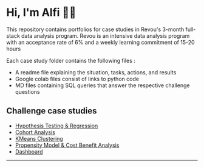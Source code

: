 # Hi, I'm Alfi 👋🏾 

This repository contains portfolios for case studies in Revou's 3-month full-stack data analysis program. Revou is an intensive data analysis program with an acceptance rate of 6% and a weekly learning commitment of 15-20 hours

Each case study folder contains the following files :

- A readme file explaining the situation, tasks, actions, and results
- Google colab files consist of links to python code
- MD files containing SQL queries that answer the respective challenge questions

## Challenge case studies
* [Hypothesis Testing & Regression](https://github.com/alfiramdhan/Data-Analytics-Portfolio/tree/main/Hypothesis%20Testing%20%26%20Regression)
* [Cohort Analysis](https://github.com/alfiramdhan/Data-Analytics-Portfolio/tree/main/Cohort%20Analysis)
* [KMeans Clustering](https://github.com/alfiramdhan/Data-Analytics-Portfolio/tree/main/KMeans%20Clustering)
* [Propensity Model & Cost Benefit Analysis](https://github.com/alfiramdhan/Data-Analytics-Portfolio/tree/main/Propensity%20Model%20%26%20Cost%20Benefit%20Analysis)
* [Dashboard](https://github.com/alfiramdhan/Data-Analytics-Portfolio/tree/main/Dashboard)

***

